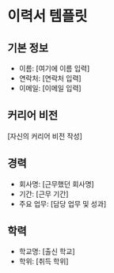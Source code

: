 # 이력서 템플릿

## 기본 정보
- 이름: [여기에 이름 입력]
- 연락처: [연락처 입력]
- 이메일: [이메일 입력]

## 커리어 비전
[자신의 커리어 비전 작성]

## 경력
- 회사명: [근무했던 회사명]
- 기간: [근무 기간]
- 주요 업무: [담당 업무 및 성과]

## 학력
- 학교명: [출신 학교]
- 학위: [취득 학위]
